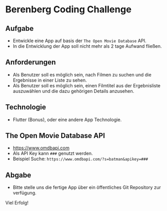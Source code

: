 # Berenberg Coding Challenge

## Aufgabe
 - Entwickle eine App auf basis der `The Open Movie Database` API.
 - In die Entwicklung der App soll nicht mehr als 2 tage Aufwand fließen.

## Anforderungen
- Als Benutzer soll es möglich sein, nach Filmen zu suchen und die Ergebnisse in einer Liste zu sehen.
- Als Benutzer soll es möglich sein, einen Filmtitel aus der Ergebnisliste auszuwählen und die dazu gehörigen
Details anzusehen.

## Technologie
 - Flutter (Bonus), oder eine andere App Technologie.

## The Open Movie Database API
 - https://www.omdbapi.com
 - Als API Key kann `###` genutzt werden.
 - Beispiel Suche: `https://www.omdbapi.com/?s=batman&apikey=###`

## Abgabe
 - Bitte stelle uns die fertige App über ein öffentliches Git Repository zur verfügung.

Viel Erfolg!